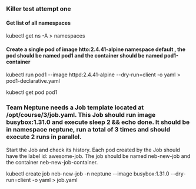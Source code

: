 ### Killer test attempt one


#### Get list of all namespaces

kubectl get ns  -A > namespaces


#### Create a single pod of image htto:2.4.41-alpine namespace default , the pod should be named pod1 and the container should be named pod1-container

kubectl run pod1 --image httpd:2.4.41-alpine --dry-run=client -o yaml >  pod1-declarative.yaml

kubectl get pod pod1


### Team Neptune needs a Job template located at /opt/course/3/job.yaml. This Job should run image busybox:1.31.0 and execute sleep 2 && echo done. It should be in namespace neptune, run a total of 3 times and should execute 2 runs in parallel.

Start the Job and check its history. Each pod created by the Job should have the label id: awesome-job. The job should be named neb-new-job and the container neb-new-job-container.

kubectl create job neb-new-job -n neptune --image busybox:1.31.0 --dry-run=client -o yaml > job.yaml

